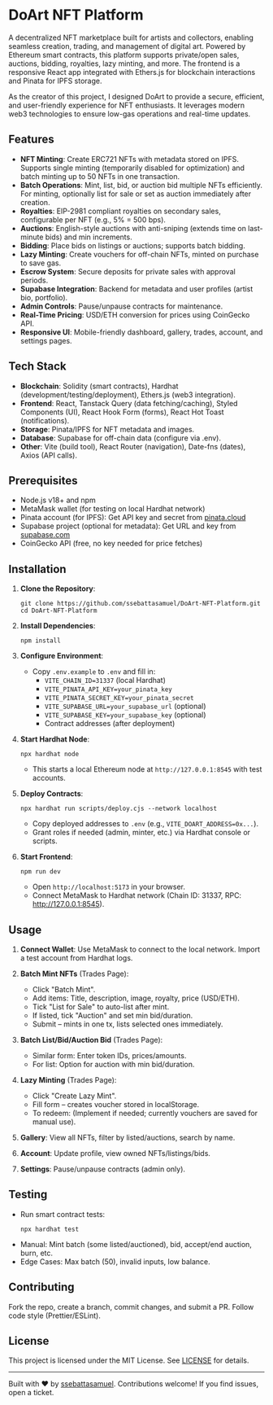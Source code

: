 # DoArt NFT Platform

A decentralized NFT marketplace built for artists and collectors, enabling seamless creation, trading, and management of digital art. Powered by Ethereum smart contracts, this platform supports private/open sales, auctions, bidding, royalties, lazy minting, and more. The frontend is a responsive React app integrated with Ethers.js for blockchain interactions and Pinata for IPFS storage.

As the creator of this project, I designed DoArt to provide a secure, efficient, and user-friendly experience for NFT enthusiasts. It leverages modern web3 technologies to ensure low-gas operations and real-time updates.

## Features

- **NFT Minting**: Create ERC721 NFTs with metadata stored on IPFS. Supports single minting (temporarily disabled for optimization) and batch minting up to 50 NFTs in one transaction.
- **Batch Operations**: Mint, list, bid, or auction bid multiple NFTs efficiently. For minting, optionally list for sale or set as auction immediately after creation.
- **Royalties**: EIP-2981 compliant royalties on secondary sales, configurable per NFT (e.g., 5% = 500 bps).
- **Auctions**: English-style auctions with anti-sniping (extends time on last-minute bids) and min increments.
- **Bidding**: Place bids on listings or auctions; supports batch bidding.
- **Lazy Minting**: Create vouchers for off-chain NFTs, minted on purchase to save gas.
- **Escrow System**: Secure deposits for private sales with approval periods.
- **Supabase Integration**: Backend for metadata and user profiles (artist bio, portfolio).
- **Admin Controls**: Pause/unpause contracts for maintenance.
- **Real-Time Pricing**: USD/ETH conversion for prices using CoinGecko API.
- **Responsive UI**: Mobile-friendly dashboard, gallery, trades, account, and settings pages.

## Tech Stack

- **Blockchain**: Solidity (smart contracts), Hardhat (development/testing/deployment), Ethers.js (web3 integration).
- **Frontend**: React, Tanstack Query (data fetching/caching), Styled Components (UI), React Hook Form (forms), React Hot Toast (notifications).
- **Storage**: Pinata/IPFS for NFT metadata and images.
- **Database**: Supabase for off-chain data (configure via .env).
- **Other**: Vite (build tool), React Router (navigation), Date-fns (dates), Axios (API calls).

## Prerequisites

- Node.js v18+ and npm
- MetaMask wallet (for testing on local Hardhat network)
- Pinata account (for IPFS): Get API key and secret from [pinata.cloud](https://pinata.cloud)
- Supabase project (optional for metadata): Get URL and key from [supabase.com](https://supabase.com)
- CoinGecko API (free, no key needed for price fetches)

## Installation

1. **Clone the Repository**:

   ```
   git clone https://github.com/ssebattasamuel/DoArt-NFT-Platform.git
   cd DoArt-NFT-Platform
   ```

2. **Install Dependencies**:

   ```
   npm install
   ```

3. **Configure Environment**:

   - Copy `.env.example` to `.env` and fill in:
     - `VITE_CHAIN_ID=31337` (local Hardhat)
     - `VITE_PINATA_API_KEY=your_pinata_key`
     - `VITE_PINATA_SECRET_KEY=your_pinata_secret`
     - `VITE_SUPABASE_URL=your_supabase_url` (optional)
     - `VITE_SUPABASE_KEY=your_supabase_key` (optional)
     - Contract addresses (after deployment)

4. **Start Hardhat Node**:

   ```
   npx hardhat node
   ```

   - This starts a local Ethereum node at `http://127.0.0.1:8545` with test accounts.

5. **Deploy Contracts**:

   ```
   npx hardhat run scripts/deploy.cjs --network localhost
   ```

   - Copy deployed addresses to `.env` (e.g., `VITE_DOART_ADDRESS=0x...`).
   - Grant roles if needed (admin, minter, etc.) via Hardhat console or scripts.

6. **Start Frontend**:
   ```
   npm run dev
   ```
   - Open `http://localhost:5173` in your browser.
   - Connect MetaMask to Hardhat network (Chain ID: 31337, RPC: http://127.0.0.1:8545).

## Usage

1. **Connect Wallet**: Use MetaMask to connect to the local network. Import a test account from Hardhat logs.

2. **Batch Mint NFTs** (Trades Page):

   - Click "Batch Mint".
   - Add items: Title, description, image, royalty, price (USD/ETH).
   - Tick "List for Sale" to auto-list after mint.
   - If listed, tick "Auction" and set min bid/duration.
   - Submit – mints in one tx, lists selected ones immediately.

3. **Batch List/Bid/Auction Bid** (Trades Page):

   - Similar form: Enter token IDs, prices/amounts.
   - For list: Option for auction with min bid/duration.

4. **Lazy Minting** (Trades Page):

   - Click "Create Lazy Mint".
   - Fill form – creates voucher stored in localStorage.
   - To redeem: (Implement if needed; currently vouchers are saved for manual use).

5. **Gallery**: View all NFTs, filter by listed/auctions, search by name.

6. **Account**: Update profile, view owned NFTs/listings/bids.

7. **Settings**: Pause/unpause contracts (admin only).

## Testing

- Run smart contract tests:
  ```
  npx hardhat test
  ```
- Manual: Mint batch (some listed/auctioned), bid, accept/end auction, burn, etc.
- Edge Cases: Max batch (50), invalid inputs, low balance.

## Contributing

Fork the repo, create a branch, commit changes, and submit a PR. Follow code style (Prettier/ESLint).

## License

This project is licensed under the MIT License. See [LICENSE](LICENSE) for details.

---

Built with ❤️ by [ssebattasamuel](https://github.com/ssebattasamuel). Contributions welcome! If you find issues, open a ticket.
